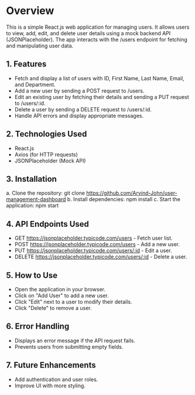 # Overview
This is a simple React.js web application for managing users. It allows users to view, add, edit, and delete user details using a mock backend API (JSONPlaceholder). The app interacts with the /users endpoint for fetching and manipulating user data.

## 1. Features
- Fetch and display a list of users with ID, First Name, Last Name, Email, and Department.
- Add a new user by sending a POST request to /users.
- Edit an existing user by fetching their details and sending a PUT request to /users/:id.
- Delete a user by sending a DELETE request to /users/:id.
- Handle API errors and display appropriate messages.

## 2. Technologies Used
- React.js
- Axios (for HTTP requests)
- JSONPlaceholder (Mock API)

## 3. Installation
a. Clone the repository: git clone https://github.com/Arvind-John/user-management-dashboard
b. Install dependencies: npm install
c. Start the application: npm start

## 4. API Endpoints Used
- GET https://jsonplaceholder.typicode.com/users - Fetch user list.
- POST https://jsonplaceholder.typicode.com/users - Add a new user.
- PUT https://jsonplaceholder.typicode.com/users/:id - Edit a user.
- DELETE https://jsonplaceholder.typicode.com/users/:id - Delete a user.

## 5. How to Use
- Open the application in your browser.
- Click on "Add User" to add a new user.
- Click "Edit" next to a user to modify their details.
- Click "Delete" to remove a user.

## 6. Error Handling
- Displays an error message if the API request fails.
- Prevents users from submitting empty fields.

## 7. Future Enhancements
- Add authentication and user roles.
- Improve UI with more styling.
